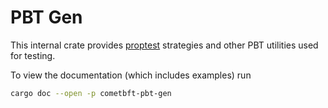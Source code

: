 # PBT Gen

This internal crate provides [proptest](https://github.com/AltSysrq/proptest)
strategies and other PBT utilities used for testing.

To view the documentation (which includes examples) run

```sh
cargo doc --open -p cometbft-pbt-gen
```
